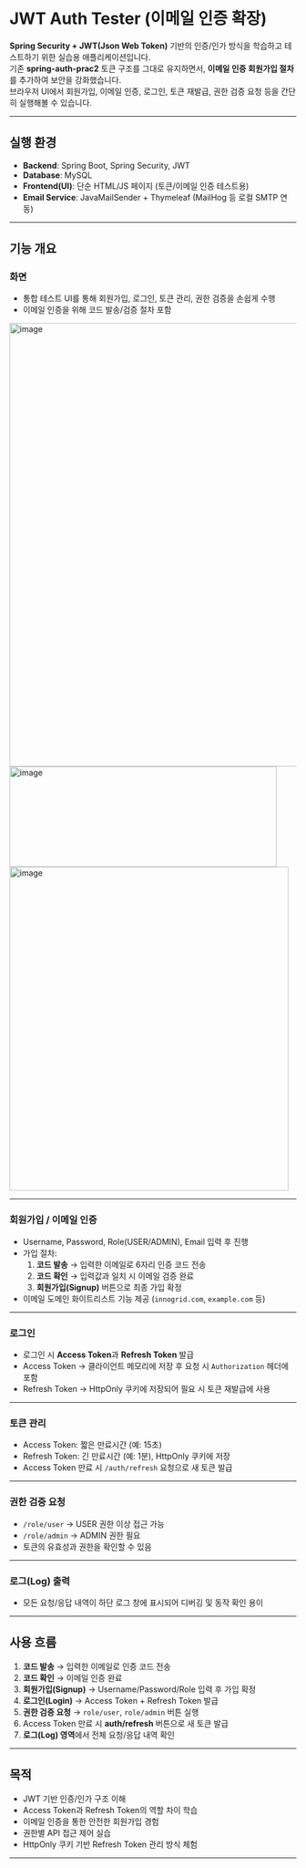 # JWT Auth Tester (이메일 인증 확장)

**Spring Security + JWT(Json Web Token)** 기반의 인증/인가 방식을 학습하고 테스트하기 위한 실습용 애플리케이션입니다.  
기존 **spring-auth-prac2** 토큰 구조를 그대로 유지하면서, **이메일 인증 회원가입 절차**를 추가하여 보안을 강화했습니다.  
브라우저 UI에서 회원가입, 이메일 인증, 로그인, 토큰 재발급, 권한 검증 요청 등을 간단히 실행해볼 수 있습니다.

---

## 실행 환경
- **Backend**: Spring Boot, Spring Security, JWT  
- **Database**: MySQL  
- **Frontend(UI)**: 단순 HTML/JS 페이지 (토큰/이메일 인증 테스트용)  
- **Email Service**: JavaMailSender + Thymeleaf (MailHog 등 로컬 SMTP 연동)

---

## 기능 개요

### 화면
- 통합 테스트 UI를 통해 회원가입, 로그인, 토큰 관리, 권한 검증을 손쉽게 수행  
- 이메일 인증을 위해 코드 발송/검증 절차 포함  

<img width="1496" height="778" alt="image" src="https://github.com/user-attachments/assets/20f05933-61ad-415a-800b-607890148fa0" />
<img width="469" height="176" alt="image" src="https://github.com/user-attachments/assets/7c0c0da1-9ecf-47f8-888a-3c047d7e1375" />
<img width="490" height="568" alt="image" src="https://github.com/user-attachments/assets/0b07c0b2-59ca-4555-b49f-a08b31e1cecd" />


---

### 회원가입 / 이메일 인증
- Username, Password, Role(USER/ADMIN), Email 입력 후 진행  
- 가입 절차:
  1. **코드 발송** → 입력한 이메일로 6자리 인증 코드 전송  
  2. **코드 확인** → 입력값과 일치 시 이메일 검증 완료  
  3. **회원가입(Signup)** 버튼으로 최종 가입 확정  
- 이메일 도메인 화이트리스트 기능 제공 (`innogrid.com`, `example.com` 등)

---

### 로그인
- 로그인 시 **Access Token**과 **Refresh Token** 발급  
- Access Token → 클라이언트 메모리에 저장 후 요청 시 `Authorization` 헤더에 포함  
- Refresh Token → HttpOnly 쿠키에 저장되어 필요 시 토큰 재발급에 사용  

---

### 토큰 관리
- Access Token: 짧은 만료시간 (예: 15초)  
- Refresh Token: 긴 만료시간 (예: 1분), HttpOnly 쿠키에 저장  
- Access Token 만료 시 `/auth/refresh` 요청으로 새 토큰 발급  

---

### 권한 검증 요청
- `/role/user` → USER 권한 이상 접근 가능  
- `/role/admin` → ADMIN 권한 필요  
- 토큰의 유효성과 권한을 확인할 수 있음  

---

### 로그(Log) 출력
- 모든 요청/응답 내역이 하단 로그 창에 표시되어 디버깅 및 동작 확인 용이  

---

## 사용 흐름
1. **코드 발송** → 입력한 이메일로 인증 코드 전송  
2. **코드 확인** → 이메일 인증 완료  
3. **회원가입(Signup)** → Username/Password/Role 입력 후 가입 확정  
4. **로그인(Login)** → Access Token + Refresh Token 발급  
5. **권한 검증 요청** → `role/user`, `role/admin` 버튼 실행  
6. Access Token 만료 시 **auth/refresh** 버튼으로 새 토큰 발급  
7. **로그(Log) 영역**에서 전체 요청/응답 내역 확인  

---

## 목적
- JWT 기반 인증/인가 구조 이해  
- Access Token과 Refresh Token의 역할 차이 학습  
- 이메일 인증을 통한 안전한 회원가입 경험  
- 권한별 API 접근 제어 실습  
- HttpOnly 쿠키 기반 Refresh Token 관리 방식 체험  

---
